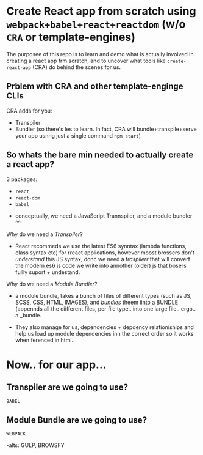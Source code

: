 # Create React app from scratch using `webpack+babel+react+reactdom` (w/o `CRA` or template-engines)

The purposee of this repo is to learn and demo what is actually involved in creating a react app frm scratch, and to uncover what tools like `create-react-app` (CRA) do behind the scenes for us.

## Prblem with CRA and other template-enginge CLIs

CRA adds for you:
- Transpiler
- Bundler
(so there's les to learn. In fact, CRA will bundle+transpile+serve your app usnng just a single command `npm start`)

## So whats the bare min needed to actually create a react app?

3 packages:

- `react`
- `react-dom`
- `babel`

 + conceptually, we need a JavaScript Trannspiler, and a module bundler ^^

 Why do we need a _Transpiler_? 
 - React recommeds we use the latest ES6 synntax (lambda functions, class syntax etc) for rreact applications, however moost brossers don't _understand_ this JS syntax, donc we need a _traspilerr_ that will convert the modern es6 js code we write into annother (older) js that bosers fullly suport + undestand.


  Why do we need a _Module Bundler_? 
 -  a module bundle, takes a bunch of files of different types (such as JS, SCSS, CSS, HTML, IMAGES), and _bundles_ theem iinto a BUNDLE (appennds all the diifferent files, per file type.. into one large file.. ergo.. a _bundle.

 - They also manage for us, dependencies + depdency relationiships and help us load up module dependencies inn the correct order so it works when ferenced in html.

# Now.. for our app...

## Transpiler are we going to use?

`BABEL`

## Module Bundle are we going to use?

`WEBPACK`

-alts: GULP, BROWSFY